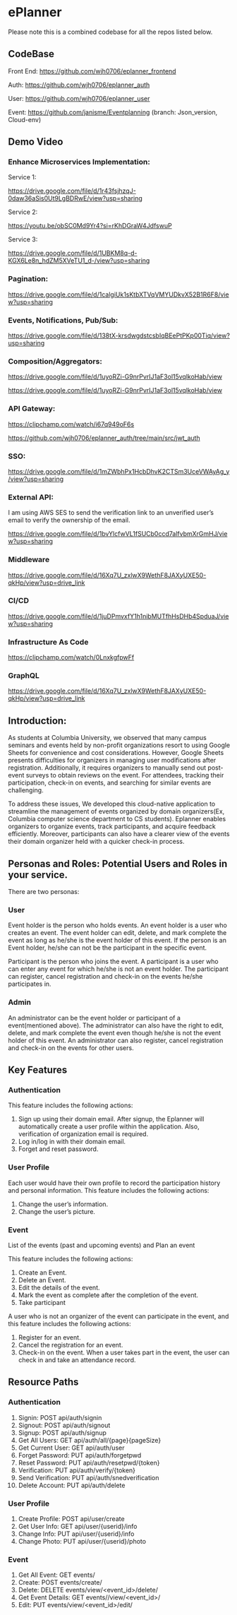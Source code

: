 # ePlanner
Please note this is a combined codebase for all the repos listed below.
## CodeBase
Front End: https://github.com/wjh0706/eplanner_frontend

Auth: https://github.com/wjh0706/eplanner_auth

User: https://github.com/wjh0706/eplanner_user

Event: https://github.com/janisme/Eventplanning (branch: Json_version, Cloud-env)

## Demo Video

### Enhance Microservices Implementation:

Service 1:

https://drive.google.com/file/d/1r43fsjhzqJ-0daw36aSis0Ut9LgBDRwE/view?usp=sharing

Service 2:

https://youtu.be/obSC0Md9Yr4?si=rKhDGraW4JdfswuP

Service 3:

https://drive.google.com/file/d/1UBKM8q-d-KGX6Le8n_hdZM5XVeTU1_d-/view?usp=sharing

### Pagination:

https://drive.google.com/file/d/1calgiUk1sKtbXTVqVMYUDkvX52B1R6F8/view?usp=sharing


### Events, Notifications, Pub/Sub:

https://drive.google.com/file/d/138tX-krsdwgdstcsbIqBEePtPKp00Tiq/view?usp=sharing


### Composition/Aggregators:

https://drive.google.com/file/d/1uyoRZi-G9nrPvrIJ1aF3ol15vqlkoHab/view

https://drive.google.com/file/d/1uyoRZi-G9nrPvrIJ1aF3ol15vqlkoHab/view



### API Gateway:

https://clipchamp.com/watch/i67q949oF6s

https://github.com/wjh0706/eplanner_auth/tree/main/src/jwt_auth

### SSO:

https://drive.google.com/file/d/1mZWbhPx1HcbDhvK2CTSm3UceVWAyAg_y/view?usp=sharing


### External API:

I am using AWS SES to send the verification link to an unverified user’s email to verify the ownership of the email. 

https://drive.google.com/file/d/1bvYlcfwVL1fSUCb0ccd7alfvbmXrGmHJ/view?usp=sharing

### Middleware

https://drive.google.com/file/d/16Xq7U_zxlwX9WethF8JAXyUXE50-qkHp/view?usp=drive_link

### CI/CD

https://drive.google.com/file/d/1juDPmvxfY1h1nibMUTfhHsDHb4SpduaJ/view?usp=sharing

### Infrastructure As Code

https://clipchamp.com/watch/0LnxkgfpwFf

### GraphQL

https://drive.google.com/file/d/16Xq7U_zxlwX9WethF8JAXyUXE50-qkHp/view?usp=drive_link



## Introduction: 
As students at Columbia University, we observed that many campus seminars and events held by non-profit organizations resort to using Google Sheets for convenience and cost considerations. However, Google Sheets presents difficulties for organizers in managing user modifications after registration. Additionally, it requires organizers to manually send out post-event surveys to obtain reviews on the event. For attendees, tracking their participation, check-in on events, and searching for similar events are challenging.

To address these issues, We developed this cloud-native application to streamline the management of events organized by domain organizers(Ex, Columbia computer science department to CS students). 
Eplanner enables organizers to organize events, track participants, and acquire feedback efficiently. Moreover, participants can also have a clearer view of the events their domain organizer held with a quicker check-in process.

## Personas and Roles: Potential Users and Roles in your service.

There are two personas:

### User

Event holder is the person who holds events. An event holder is a user who creates an event. The event holder can edit, delete, and mark complete the event as long as he/she is the event holder of this event. If the person is an Event holder, he/she can not be the participant in the specific event.

Participant is the person who joins the event. A participant is a user who can enter any event for which he/she is not an event holder. The participant can register, cancel registration and check-in on the events he/she participates in.

### Admin

An administrator can be the event holder or participant of a event(mentioned above). The administrator can also have the right to edit, delete, and mark complete the event even though he/she is not the event holder of this event. An administrator can also register, cancel registration and check-in on the events for other users.

## Key Features

### Authentication

This feature includes the following actions:

1. Sign up using their domain email. After signup, the Eplanner will automatically create a user profile within the application. Also, verification of organization email is required.
2. Log in/log in with their domain email.
3. Forget and reset password.
### User Profile
Each user would have their own profile to record the participation history and personal information. This feature includes the following actions:

1. Change the user’s information.
2. Change the user’s picture.

### Event
List of the events (past and upcoming events) and Plan an event

This feature includes the following actions:

1. Create an Event.
2. Delete an Event.
3. Edit the details of the event.
4. Mark the event as complete after the completion of the event.
5. Take participant

A user who is not an organizer of the event can participate in the event, and this feature includes the following actions:
1. Register for an event.
2. Cancel the registration for an event.
3. Check-in on the event. When a user takes part in the event, the user can check in and take an attendance record.

## Resource Paths

### Authentication
1. Signin: POST api/auth/signin
2. Signout: POST api/auth/signout
3. Signup: POST api/auth/signup
4. Get All Users: GET api/auth/all/{page}{pageSize}
5. Get Current User: GET api/auth/user
6. Forget Password: PUT api/auth/forgetpwd
7. Reset Password: PUT api/auth/resetpwd/{token}
8. Verification: PUT api/auth/verify/{token}
9. Send Verification: PUT api/auth/snedverification
10. Delete Account: PUT api/auth/delete

### User Profile

1. Create Profile: POST api/user/create
2. Get User Info: GET api/user/{userid}/info
3. Change Info: PUT api/user/{userid}/info
4. Change Photo: PUT api/user/{userid}/photo

### Event
1. Get All Event: GET events/
2. Create: POST events/create/
3. Delete: DELETE events/view/<event_id>/delete/
4. Get Event Details: GET events//view/<event_id>/
5. Edit: PUT events/view/<event_id>/edit/
